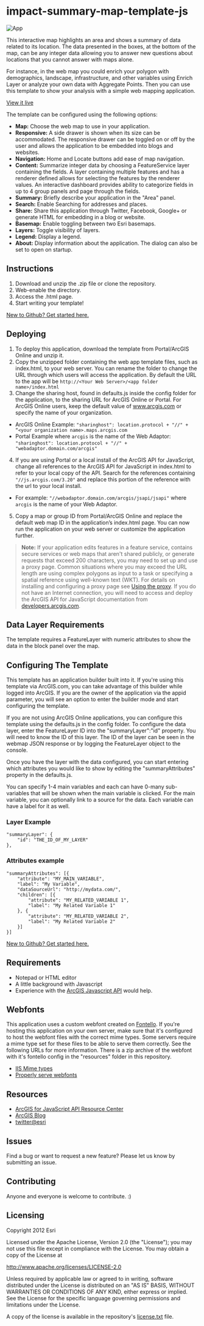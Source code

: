 # impact-summary-map-template-js

![App](http://esri.github.io/impact-summary-map-template-js/images/item.png)

This interactive map highlights an area and shows a summary of data related to its location. The data presented in the boxes, at the bottom of the map, can be any integer data allowing you to answer new questions about locations that you cannot answer with maps alone.

For instance, in the web map you could enrich your polygon with demographics, landscape, infrastructure, and other variables using Enrich Layer or analyze your own data with Aggregate Points. Then you can use this template to show your analysis with a simple web mapping application.

[View it live](http://esri.github.io/impact-summary-map-template-js/)

The template can be configured using the following options:

- **Map:** Choose the web map to use in your application.
- **Responsive:** A side drawer is shown when its size can be accommodated. The responsive drawer can be toggled on or off by the user and allows the application to be embedded into blogs and websites.
- **Navigation:** Home and Locate buttons add ease of map navigation.
- **Content:** Summarize integer data by choosing a FeatureService layer containing the fields. A layer containing multiple features and has a renderer defined allows for selecting the features by the renderer values. An interactive dashboard provides ability to categorize fields in up to 4 group panels and page through the fields.
- **Summary:** Briefly describe your application in the "Area" panel.
- **Search:** Enable Searching for addresses and places.
- **Share:** Share this application through Twitter, Facebook, Google+ or generate HTML for embedding in a blog or website.
- **Basemap:** Enable toggling between two Esri basemaps.
- **Layers:** Toggle visibility of layers.
- **Legend:** Display a legend.
- **About:** Display information about the application. The dialog can also be set to open on startup.

## Instructions

1. Download and unzip the .zip file or clone the repository.
2. Web-enable the directory.
3. Access the .html page.
4. Start writing your template!

[New to Github? Get started here.](https://github.com/)

## Deploying

1. To deploy this application, download the template from Portal/ArcGIS Online and unzip it.
2. Copy the unzipped folder containing the web app template files, such as index.html, to your web server. You can rename the folder to change the URL through which users will access the application. By default the URL to the app will be `http://<Your Web Server>/<app folder name>/index.html`
3. Change the sharing host, found in defaults.js inside the config folder for the application, to the sharing URL for ArcGIS Online or Portal. For ArcGIS Online users, keep the default value of www.arcgis.com or specify the name of your organization.
  - ArcGIS Online Example:  `"sharinghost": location.protocol + "//" + “<your organization name>.maps.arcgis.com`
  - Portal Example where `arcgis` is the name of the Web Adaptor: `"sharinghost": location.protocol + "//" + "webadaptor.domain.com/arcgis"`
4. If you are using Portal or a local install of the ArcGIS API for JavaScript, change all references to the ArcGIS API for JavaScript in index.html to refer to your local copy of the API. Search for the references containing `"//js.arcgis.com/3.20"` and replace this portion of the reference with the url to your local install.
  - For example: `"//webadaptor.domain.com/arcgis/jsapi/jsapi"` where `arcgis` is the name of your Web Adaptor.
5. Copy a map or group ID from Portal/ArcGIS Online and replace the default web map ID in the application’s index.html page. You can now run the application on your web server or customize the application further.

> **Note:** If your application edits features in a feature service, contains secure services or web maps that aren't shared publicly, or generate requests that exceed 200 characters, you may need to set up and use a proxy page. Common situations where you may exceed the URL length are using complex polygons as input to a task or specifying a spatial reference using well-known text (WKT). For details on installing and configuring a proxy page see [Using the proxy](https://developers.arcgis.com/javascript/jshelp/ags_proxy.html). If you do not have an Internet connection, you will need to access and deploy the ArcGIS API for JavaScript documentation from [developers.arcgis.com](https://developers.arcgis.com/).

## Data Layer Requirements
The template requires a FeatureLayer with numeric attributes to show the data in the block panel over the map.

## Configuring The Template
This template has an application builder built into it. If you're using this template via ArcGIS.com, you can take advantage of this builder while logged into ArcGIS. If you are the owner of the application via the appid parameter, you will see an option to enter the builder mode and start configuring the template.

If you are not using ArcGIS Online applications, you can configure this template using the defaults.js in the config folder. To configure the data layer, enter the FeatureLayer ID into the "summaryLayer":"id" property. You will need to know the ID of this layer. The ID of the layer can be seen in the webmap JSON response or by logging the FeatureLayer object to the console.

Once you have the layer with the data configured, you can start entering which attributes you would like to show by editing the "summaryAttributes" property in the defaults.js.

You can specify 1-4 main variables and each can have 0-many sub-variables that will be shown when the main variable is clicked. For the main variable, you can optionally link to a source for the data. Each variable can have a label for it as well.

### Layer Example

    "summaryLayer": {
        "id": "THE_ID_OF_MY_LAYER"
    },

### Attributes example

    "summaryAttributes": [{
        "attribute": "MY_MAIN_VARIABLE",
        "label": "My Variable",
        "dataSourceUrl": "http://mydata.com/",
        "children": [{
            "attribute": "MY_RELATED_VARIABLE 1",
            "label": "My Related Variable 1"
        }, {
            "attribute": "MY_RELATED_VARIABLE 2",
            "label": "My Related Variable 2"
        }]
    }]

 [New to Github? Get started here.](https://github.com/)

## Requirements

* Notepad or HTML editor
* A little background with Javascript
* Experience with the [ArcGIS Javascript API](http://www.esri.com/) would help.

## Webfonts

This application uses a custom webfont created on [Fontello](http://fontello.com/). If you're hosting this application on your own server, make sure that it's configured to host the webfont files with the correct mime types. Some servers require a mime type set for these files to be able to serve them correctly. See the following URLs for more information. There is a zip archive of the webfont with it's fontello config in the "resources" folder in this repository.
- [IIS Mime types](http://codingstill.com/2013/01/set-mime-types-for-web-fonts-in-iis/)
- [Properly serve webfonts](http://blog.symbolset.com/properly-serve-webfonts)

## Resources

* [ArcGIS for JavaScript API Resource Center](http://help.arcgis.com/en/webapi/javascript/arcgis/index.html)
* [ArcGIS Blog](http://blogs.esri.com/esri/arcgis/)
* [twitter@esri](http://twitter.com/esri)

## Issues

Find a bug or want to request a new feature?  Please let us know by submitting an issue.

## Contributing

Anyone and everyone is welcome to contribute. :)

## Licensing
Copyright 2012 Esri

Licensed under the Apache License, Version 2.0 (the "License");
you may not use this file except in compliance with the License.
You may obtain a copy of the License at

   http://www.apache.org/licenses/LICENSE-2.0

Unless required by applicable law or agreed to in writing, software
distributed under the License is distributed on an "AS IS" BASIS,
WITHOUT WARRANTIES OR CONDITIONS OF ANY KIND, either express or implied.
See the License for the specific language governing permissions and
limitations under the License.

A copy of the license is available in the repository's [license.txt](https://raw.github.com/Esri/impact-summary-map-template-js/master/license.txt) file.
